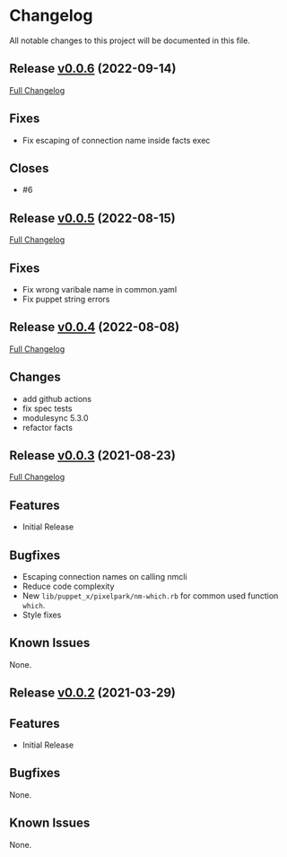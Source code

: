 # Changelog

All notable changes to this project will be documented in this file.

## Release [v0.0.6](https://github.com/pixelpark/puppet-networkmanager/tree/v0.0.6) (2022-09-14)

[Full Changelog](https://github.com/pixelpark/puppet-networkmanager/compare/v0.0.5...v0.0.6)

## Fixes

 * Fix escaping of connection name inside facts exec
 
## Closes

 * #6

## Release [v0.0.5](https://github.com/pixelpark/puppet-networkmanager/tree/v0.0.5) (2022-08-15)

[Full Changelog](https://github.com/pixelpark/puppet-networkmanager/compare/v0.0.4...v0.0.5)

## Fixes

 * Fix wrong varibale name in common.yaml
 * Fix puppet string errors

## Release [v0.0.4](https://github.com/pixelpark/puppet-networkmanager/tree/v0.0.4) (2022-08-08)

[Full Changelog](https://github.com/pixelpark/puppet-networkmanager/compare/v0.0.3...v0.0.4)

## Changes

 * add github actions
 * fix spec tests
 * modulesync 5.3.0
 * refactor facts

## Release [v0.0.3](https://github.com/pixelpark/puppet-networkmanager/tree/v0.0.3) (2021-08-23)

[Full Changelog](https://github.com/pixelpark/puppet-networkmanager/compare/v0.0.2...v0.0.3)

## Features

* Initial Release

## Bugfixes

* Escaping connection names on calling nmcli
* Reduce code complexity
* New `lib/puppet_x/pixelpark/nm-which.rb` for common used function `which`.
* Style fixes

## Known Issues

None.

## Release [v0.0.2](https://github.com/pixelpark/puppet-networkmanager/tree/v0.0.2) (2021-03-29)

## Features

* Initial Release

## Bugfixes

None.

## Known Issues

None.

